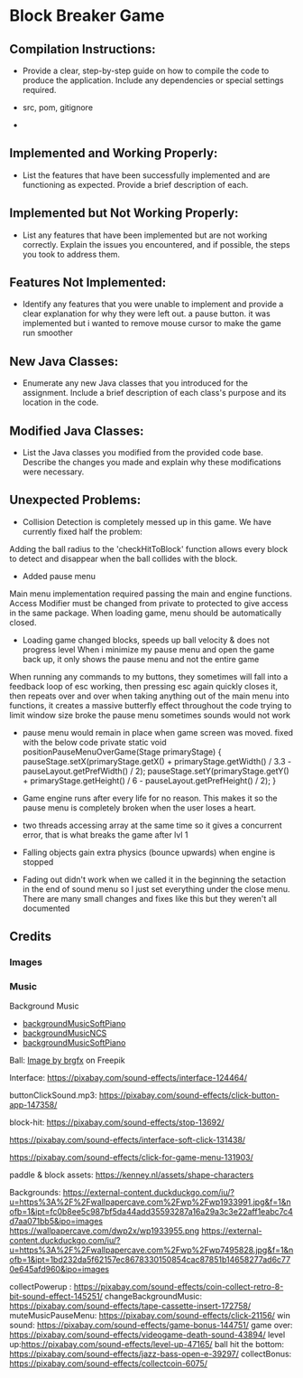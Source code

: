 # Block Breaker Game
## Compilation Instructions:
- Provide a clear, step-by-step guide on how to compile the code to produce the application. Include any dependencies or special settings required.
  
- src, pom, gitignore
- 
## Implemented and Working Properly:
- List the features that have been successfully implemented and are functioning as expected. Provide a brief description of each.

## Implemented but Not Working Properly:
- List any features that have been implemented but are not working correctly. Explain the issues you encountered, and if possible, the steps you took to address them.

## Features Not Implemented:
- Identify any features that you were unable to implement and provide a clear explanation for why they were left out.
a pause button. it was implemented but i wanted to remove mouse cursor to make the game run smoother


## New Java Classes:
- Enumerate any new Java classes that you introduced for the assignment. Include a brief description of each class's purpose and its location in the code.

## Modified Java Classes:
- List the Java classes you modified from the provided code base. Describe the changes you made and explain why these modifications were necessary.

## Unexpected Problems:
- Collision Detection is completely messed up in this game. We have currently fixed half the problem:

Adding the ball radius to the 'checkHitToBlock' function allows every block to detect and disappear when the ball collides with the block.

- Added pause menu

Main menu implementation required passing the main and engine functions. Access Modifier must be changed from private to protected to give access in the same package.
When loading game, menu should be automatically closed. 

- Loading game changed blocks, speeds up ball velocity & does not progress level 
When i minimize my pause menu and open the game back up, it only shows the pause menu and not the entire game

When running any commands to my buttons, they sometimes will fall into a feedback loop of esc working, then pressing esc again quickly closes it, then repeats over and over
when taking anything out of the main menu into functions, it creates a massive butterfly effect throughout the code
trying to limit window size broke the pause menu
sometimes sounds would not work

- pause menu would remain in place when game screen was moved. fixed with the below code
private static void positionPauseMenuOverGame(Stage primaryStage) {
  pauseStage.setX(primaryStage.getX() + primaryStage.getWidth() / 3.3 - pauseLayout.getPrefWidth() / 2);
  pauseStage.setY(primaryStage.getY() + primaryStage.getHeight() / 6 - pauseLayout.getPrefHeight() / 2);
  }

- Game engine runs after every life for no reason. This makes it so the pause menu is completely broken when the user loses a heart. 
- two threads accessing array at the same time so it gives a concurrent error, that is what breaks the game after lvl 1

- Falling objects gain extra physics (bounce upwards) when engine is stopped
- Fading out didn't work when we called it in the beginning the setaction in the end of sound menu so I just set everything under the close menu. There are many small changes and fixes like this but they weren't all documented
## Credits

### Images

### Music
Background Music
- [backgroundMusicSoftPiano](https://pixabay.com/sound-effects/soft-piano-100-bpm-121529/)
- [backgroundMusicNCS](http://ncs.lnk.to/karmaAT/youtube)
- [backgroundMusicSoftPiano](https://pixabay.com/sound-effects/8bit-music-for-game-68698/)

Ball:
<a href="https://www.freepik.com/free-vector/variety-balls-with-unique-patterns_1164446.htm#query=ball%20game&position=0&from_view=keyword&track=ais">Image by brgfx</a> on Freepik

Interface: https://pixabay.com/sound-effects/interface-124464/

buttonClickSound.mp3: https://pixabay.com/sound-effects/click-button-app-147358/

block-hit: https://pixabay.com/sound-effects/stop-13692/

https://pixabay.com/sound-effects/interface-soft-click-131438/

https://pixabay.com/sound-effects/click-for-game-menu-131903/

paddle & block assets: https://kenney.nl/assets/shape-characters

Backgrounds:
https://external-content.duckduckgo.com/iu/?u=https%3A%2F%2Fwallpapercave.com%2Fwp%2Fwp1933991.jpg&f=1&nofb=1&ipt=fc0b8ee5c987bf5da44add35593287a16a29a3c3e22aff1eabc7c4d7aa071bb5&ipo=images
https://wallpapercave.com/dwp2x/wp1933955.png
https://external-content.duckduckgo.com/iu/?u=https%3A%2F%2Fwallpapercave.com%2Fwp%2Fwp7495828.jpg&f=1&nofb=1&ipt=1bd232da5f62157ec8678330150854cac87851b14658277ad6c770e645afd960&ipo=images

collectPowerup : https://pixabay.com/sound-effects/coin-collect-retro-8-bit-sound-effect-145251/
changeBackgroundMusic: https://pixabay.com/sound-effects/tape-cassette-insert-172758/
muteMusicPauseMenu: https://pixabay.com/sound-effects/click-21156/
win sound: https://pixabay.com/sound-effects/game-bonus-144751/
game over: https://pixabay.com/sound-effects/videogame-death-sound-43894/
level up:https://pixabay.com/sound-effects/level-up-47165/
ball hit the bottom: https://pixabay.com/sound-effects/jazz-bass-open-e-39297/
collectBonus: https://pixabay.com/sound-effects/collectcoin-6075/